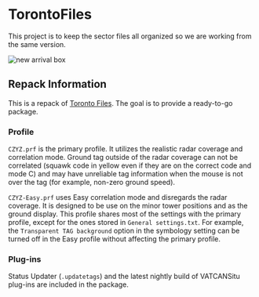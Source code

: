 # TorontoFiles

This project is to keep the sector files all organized so we are working from the same version.

![new arrival box](https://github.com/user-attachments/assets/7e4a14d3-cb31-4e4d-8161-b3b4df4af530)

## Repack Information

This is a repack of [Toronto Files](https://github.com/TheT-Phil/TorontoFiles). The goal is to provide a ready-to-go package. 

### Profile
`CZYZ.prf` is the primary profile. It utilizes the realistic radar coverage and correlation mode. Ground tag outside of the radar coverage can not be correlated (squawk code in yellow even if they are on the correct code and mode C) and may have unreliable tag information when the mouse is not over the tag (for example, non-zero ground speed). 

`CZYZ-Easy.prf` uses Easy correlation mode and disregards the radar coverage. It is designed to be use on the minor tower positions and as the ground display. This profile shares most of the settings with the primary profile, except for the ones stored in `General settings.txt`. For example, the `Transparent TAG background` option in the symbology setting can be turned off in the Easy profile without affecting the primary profile.

### Plug-ins
Status Updater (`.updatetags`) and the latest nightly build of VATCANSitu plug-ins are included in the package.
